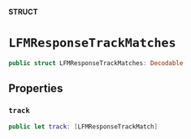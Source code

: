**STRUCT**

# `LFMResponseTrackMatches`

```swift
public struct LFMResponseTrackMatches: Decodable
```

## Properties
### `track`

```swift
public let track: [LFMResponseTrackMatch]
```

